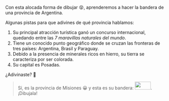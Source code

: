 <gs-toolbox toolbox-url="https://raw.githubusercontent.com/MumukiProject/mumuki-guia-gobstones-practica-primeros-programas-kids/master/assets/toolbox_1553281025747.xml"></gs-toolbox>

Con esta alocada forma de dibujar :stuck_out_tongue_closed_eyes:, aprenderemos a hacer la bandera de una provincia de Argentina.

Algunas pistas para que adivines de qué provincia hablamos:

1. Su principal atracción turística ganó un concurso internacional, quedando entre las _7 maravillas naturales del mundo_.
2. Tiene un conocido punto geográfico donde se cruzan las fronteras de tres países: Argentina, Brasil y Paraguay. 
3. Debido a la presencia de minerales ricos en hierro, su tierra se caracteriza por ser colorada. 
4. Su capital es Posadas. 

¿Adivinaste? :grimacing:

> Sí, es la provincia de Misiones :grinning: y esta es su bandera: <img src="https://upload.wikimedia.org/wikipedia/commons/c/ce/Bandera_de_la_Provincia_de_Misiones.svg" alt="" width="50px" height="25px">. ¡Dibujala!